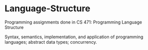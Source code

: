 # Language-Structure
 
Programming assignments done in CS 471: Programming Language Structure

Syntax, semantics, implementation, and application of programming languages; abstract data types; concurrency. 
